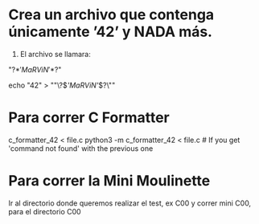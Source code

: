 # Crea un archivo que contenga únicamente ’42’ y NADA más.

1. El archivo se llamara:

"\?$*'MaRViN'*$?\"

echo "42" > "\"\\?\$*'MaRViN'*\$?\\\""

# Para correr C Formatter

c_formatter_42 < file.c
python3 -m c_formatter_42 < file.c  # If you get 'command not found' with the previous one

# Para correr la Mini Moulinette

Ir al directorio donde queremos realizar el test, ex C00 y correr mini C00, para el directorio C00
